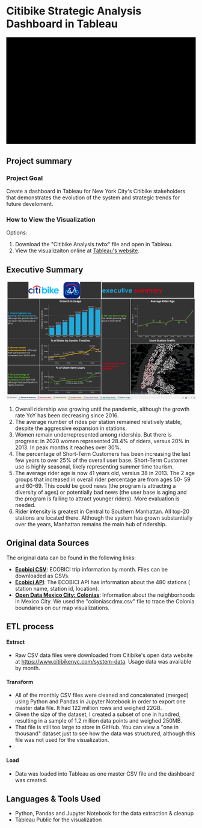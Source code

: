 # Citibike Strategic Analysis Dashboard in Tableau

<p align="center">
<img src="https://github.com/kennethcandersen/Citibike-Strategic-Analysis-Tableau/blob/main/citibike_dashboard_tour.gif" width="900"/>
</p>

## Project summary 

### Project Goal
Create a dashboard in Tableau for New York City's Citibike stakeholders that demonstrates the evolution of the system and strategic trends for future develoment.

### How to View the Visualization 
Options:
1. Download the "Citibike Analysis.twbx" file and open in Tableau. 
2. View the visualizaiton online at [Tableau's website](https://public.tableau.com/views/CitibikeDashboard_16283828004620/TheStory?:language=en-US&publish=yes&:display_count=n&:origin=viz_share_link).

## Executive Summary
<p align="center">
<img src="https://github.com/kennethcandersen/Citibike-Strategic-Analysis-Tableau/blob/main/executive_summary.png" width="900"/>
</p>

1. Overall ridership was growing until the pandemic, although the growth rate YoY has been decreasing since 2016. 
2. The average number of rides per station remained relatively stable, despite the aggressive expansion in stations.
3. Women remain underrepresented among ridership. But there is progress: in 2020 women represented 28.4% of riders, versus 20% in 2013.  In peak months it reaches over 30%.
4. The percentage of Short-Term Customers has been increasing the last few years to over 25% of the overall user base. Short-Term Customer use is highly seasonal, likely representing summer time tourism.
5. The average rider age is now 41 years old, versius 38 in 2013. The 2 age groups that increased in overall rider percentage are from ages 50- 59 and 60-69. This could be good news (the program is attracting a diversity of ages) or potentially bad news (the user base is aging and the program is failing to attract younger riders). More evaluation is needed. 
6. Rider intensity is greatest in Central to Southern Manhattan. All top-20 stations are located there. Although the system has grown substantially over the years, Manhattan remains the main hub of ridership. 

## Original data Sources 
The original data can be found in the following links: 
- [**Ecobici CSV**](https://www.ecobici.cdmx.gob.mx/es/informacion-del-servicio/open-data): ECOBICI trip information by month. Files can be downloaded as CSVs. 
- [**Ecobici API**](https://www.ecobici.cdmx.gob.mx/es/informacion-del-servicio/open-data): The ECOBICI API has information about the 480 stations ( station name, station id, location). 
- [**Open Data Mexico City: Colonias**](https://datos.cdmx.gob.mx/dataset/coloniascdmx): Information about the neighborhoods in Mexico City. We used the "coloniascdmx.csv" file to trace the Colonia boundaries on our map visualizations. 

## ETL process 
#### Extract
- Raw CSV data files were downloaded from Citibike's open data website at https://www.citibikenyc.com/system-data. Usage data was available by month. 
#### Transform
- All of the monthly CSV files were cleaned and concatenated (merged) using Python and Pandas in Jupyter Notebook in order to export one master data file. It had 122 million rows and weighed 22GB. 
- Given the size of the dataset, I created a subset of one in hundred, resulting in a sample of 1.2 million data points and weighed 250MB.
- That file is still too large to store in GitHub. You can view a "one in thousand" dataset just to see how the data was structured, although this file was not used for the visualization. 
- 
#### Load
- Data was loaded into Tableau as one master CSV file and the dashboard was created. 

## Languages & Tools Used
- Python, Pandas and Jupyter Notebook for the data extraction & cleanup 
- Tableau Public for the visualization
